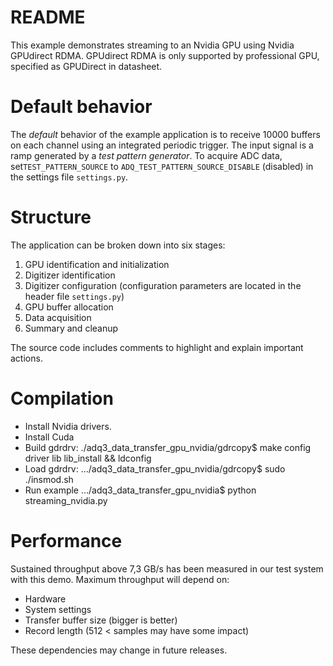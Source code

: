 # README

This example demonstrates streaming to an Nvidia GPU using Nvidia GPUdirect RDMA.
GPUdirect RDMA is only supported by professional GPU, specified as GPUDirect
in datasheet.

# Default behavior

The *default* behavior of the example application is to receive 10000 buffers
on each channel using an integrated periodic trigger. The input signal is a
ramp generated by a *test pattern generator*. To acquire ADC data,
set`TEST_PATTERN_SOURCE` to `ADQ_TEST_PATTERN_SOURCE_DISABLE` (disabled) in
the settings file `settings.py`.


# Structure

The application can be broken down into six stages:

1. GPU identification and initialization
2. Digitizer identification
3. Digitizer configuration (configuration parameters are located in the header file
   `settings.py`)
4. GPU buffer allocation
5. Data acquisition
6. Summary and cleanup

The source code includes comments to highlight and explain important actions.

# Compilation

* Install Nvidia drivers.
* Install Cuda
* Build gdrdrv: ./adq3_data_transfer_gpu_nvidia/gdrcopy$ make config driver lib lib_install && ldconfig
* Load gdrdrv: .../adq3_data_transfer_gpu_nvidia/gdrcopy$ sudo ./insmod.sh
* Run example .../adq3_data_transfer_gpu_nvidia$ python streaming_nvidia.py


# Performance

Sustained throughput above 7,3 GB/s has been measured in our test system with
this demo. Maximum throughput will depend on:
* Hardware
* System settings
* Transfer buffer size (bigger is better)
* Record length (512 < samples may have some impact)

These dependencies may change in future releases.